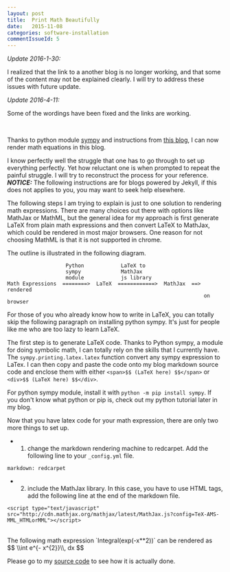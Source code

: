```yaml
---
layout: post
title:  Print Math Beautifully
date:   2015-11-08
categories: software-installation
commentIssueId: 5
---
```



*Update 2016-1-30:*

I realized that the link to a another blog is no longer
working, and that some of the content may not be explained
clearly. I will try to address these issues with future update.

*Update 2016-4-11:*

Some of the wordings have been fixed and the links are working.

<br>

Thanks to python module [sympy](http://www.sympy.org/en/index.html)
and instructions from
[this blog](http://gastonsanchez.com/opinion/2014/02/16/Mathjax-with-jekyll/),
I can now render math equations in this blog.

I know perfectly well the struggle that one has to go through to
set up everything perfectly. Yet how reluctant one is when prompted
to repeat the painful struggle. I will try to reconstruct the process
for your reference. _**NOTICE:**_ The following instructions are for
blogs powered by Jekyll, if this does not applies to you, you may want
to seek help elsewhere.

The following steps I am trying to explain is just to one solution to rendering
math expressions. There are many choices out there with options like MathJax or
MathML, but the general idea for my approach is first generate LaTeX from plain
math expressions and then convert LaTeX to MathJax, which could be rendered in
most major browsers. One reason for not choosing MathML is that it is not
supported in chrome.

The outline is illustrated in the following diagram.

```
                   Python            LaTeX to
                   sympy             MathJax
                   module            js library
Math Expressions  ========>  LaTeX  ============>  MathJax  ==>  rendered
                                                                on browser
```

For those of you who already know how to write in LaTeX, you can totally skip the
following paragraph on installing python sympy. It's just for people like me
who are too lazy to learn LaTeX.

The first step is to generate LaTeX code. Thanks to Python sympy,
a module for doing symbolic math, I can totally rely on the skills that I currently have.
The `sympy.printing.latex.latex` function convert any sympy expression to LaTex.
I can then copy and paste the code onto my blog markdown source code and enclose them with
either `<span>$$ (LaTeX here) $$</span>` or `<div>$$ (LaTeX here) $$</div>`.

For python sympy module, install it with `python -m pip install sympy`.
If you don't know what python or pip is, check out my python tutorial
later in my blog.

Now that you have latex code for your math expression, there are only
two more things to set up.

- 1. change the markdown rendering machine to redcarpet.
     Add the following line to your `_config.yml` file.

```
markdown: redcarpet
```


- 2. include the MathJax library. In this case, you
     have to use HTML tags, add the following line at the end of the markdown file.

```
<script type="text/javascript" src="http://cdn.mathjax.org/mathjax/latest/MathJax.js?config=TeX-AMS-MML_HTMLorMML"></script>
```


</br>
The following math expression `Integral(exp(-x**2))`
can be rendered as
<div>
$$ \\int e^{- x^{2}}\\, dx $$
</div>

Please go to my [source code](https://github.com/colinxy/colinxy.github.io/blob/master/_posts/2015-11-08-print-math-beatifully.md)
to see how it is actually done.

<script type="text/javascript" src="http://cdn.mathjax.org/mathjax/latest/MathJax.js?config=TeX-AMS-MML_HTMLorMML"></script>
